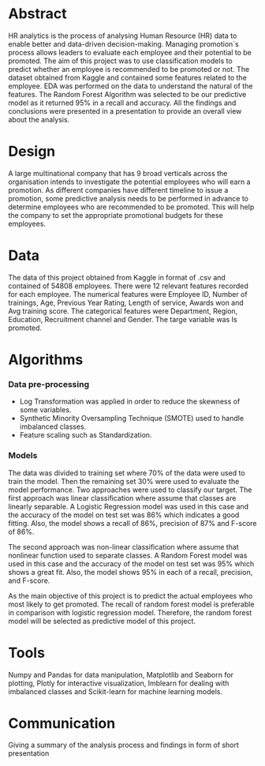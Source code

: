 # Abstract 
HR analytics is the process of analysing Human Resource (HR) data to enable better and data-driven decision-making. Managing promotion`s process allows leaders to evaluate each employee and their potential to be promoted. The aim of this project was to use classification models to predict whether an employee is recommended to be promoted or not. The dataset obtained from Kaggle and contained some features related to the employee. EDA was performed on the data to understand the natural of the features. The Random Forest Algorithm was selected to be our predictive model as it returned 95% in a recall and accuracy. All the findings and conclusions were presented in a presentation to provide an overall view about the analysis.


# Design

A large multinational company that has 9 broad verticals across the organisation intends to investigate the potential employees who will earn a promotion. As different companies have different timeline to issue a promotion, some predictive analysis needs to be performed in advance to determine employees who are recommended to be promoted. This will help the company to set the appropriate promotional budgets for these employees.


# Data

The data of this project obtained from Kaggle in format of .csv and contained of 54808 employees. There were 12 relevant features recorded for each employee. The numerical features were Employee ID, Number of trainings, Age, Previous Year Rating, Length of service, Awards won and Avg training score. The categorical features were Department, Region, Education, Recruitment channel and Gender. The targe variable was Is promoted. 


# Algorithms

### Data pre-processing

* Log Transformation was applied in order to reduce the skewness of some variables. 
* Synthetic Minority Oversampling Technique (SMOTE) used to handle imbalanced classes.
* Feature scaling such as Standardization.




### Models

The data was divided to training set where 70% of the data were used to train the model. Then the remaining set 30% were used to evaluate the model performance. Two approaches were used to classify our target. The first approach was linear classification where assume that classes are linearly separable. A Logistic Regression model was used in this case and the accuracy of the model on test set was 86% which indicates a good fitting. Also, the model shows a recall of 86%, precision of 87%  and F-score of 86%. 


The second approach was non-linear classification where assume that nonlinear function used to separate classes. A Random Forest model was used in this case and the accuracy of the model on test set was 95% which shows a great fit. Also, the model shows 95% in each of a recall, precision, and F-score.

As the main objective of this project is to predict the actual employees who most likely to get promoted. The recall of random forest model is preferable in comparison with logistic regression model. Therefore, the random forest model will be selected as predictive model of this project.



# Tools


Numpy and Pandas for data manipulation, Matplotlib and Seaborn for plotting, Plotly for interactive visualization, Imblearn for dealing with imbalanced classes and Scikit-learn for machine learning models. 

# Communication


Giving a summary of the analysis process and findings in form of short presentation


